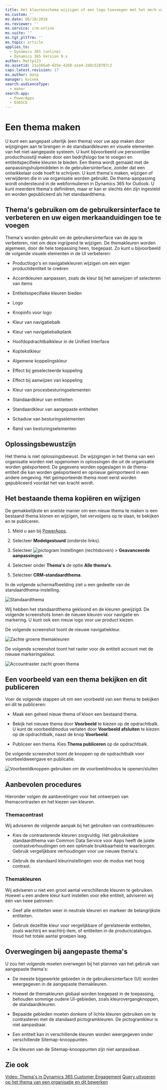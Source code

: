 ```yaml
---
title: Het kleurenschema wijzigen of een logo toevoegen met het merk van uw organisatie | MicrosoftDocs
ms.custom: ''
ms.date: 06/18/2018
ms.reviewer: ''
ms.service: crm-online
ms.suite: ''
ms.tgt_pltfrm: ''
ms.topic: article
applies_to:
  - Dynamics 365 (online)
  - Dynamics 365 Version 9.x
author: Mattp123
ms.assetid: 21a166a0-d25e-4260-a1e4-2ddc528787c2
caps.latest.revision: 17
ms.author: matp
manager: kvivek
search.audienceType:
  - maker
search.app:
  - PowerApps
  - D365CE
---
```

# <a name="create-a-theme"></a>Een thema maken

U kunt een aangepast uiterlijk (een thema) voor uw app maken door wijzigingen aan te brengen in de standaardkleuren en visuele elementen van het niet-aangepaste systeem. U kunt bijvoorbeeld uw persoonlijke producthuisstijl maken door een bedrijfslogo toe te voegen en entiteitspecifieke kleuren te bieden. Een thema wordt gemaakt met de aanpassingshulpmiddelen in de gebruikersinterface, zonder dat een ontwikkelaar code hoeft te schrijven. U kunt thema's maken, wijzigen of verwijderen die in uw organisatie worden gebruikt. De thema-aanpassing wordt ondersteund in de webformulieren in Dynamics 365 for Outlook. U kunt meerdere thema's definiëren, maar er kan er slechts één zijn ingesteld en worden gepubliceerd als het standaardthema.  
  
<a name="UseThemes"></a>   
## <a name="use-themes-to-enhance-the-user-interface-and-create-your-product-branding"></a>Thema's gebruiken om de gebruikersinterface te verbeteren en uw eigen merkaanduidingen toe te voegen  
 Thema's worden gebruikt om de gebruikersinterface van de app te verbeteren, niet om deze ingrijpend te wijzigen. De themakleuren worden algemeen, door de hele toepassing heen, toegepast. Zo kunt u bijvoorbeeld de volgende visuele elementen in de UI verbeteren:  
  
-   Productlogo's en navigatiekleuren wijzigen om een eigen productidentiteit te creëren  
  
-   Accentkleuren aanpassen, zoals de kleur bij het aanwijzen of selecteren van items  
  
-   Entiteitsspecifieke kleuren bieden  
    
-   Logo  
  
-   Knopinfo voor logo  
  
-   Kleur van navigatiebalk  
  
-   Kleur van navigatiebalkplank

-   Hoofdopdrachtbalkkleur in de Unified Interface
  
-   Koptekstkleur  
  
-   Algemene koppelingskleur  
  
-   Effect bij geselecteerde koppeling  
  
-   Effect bij aanwijzen van koppeling  
  
-   Kleur van procesbesturingselementen  
  
-   Standaardkleur van entiteiten  
  
-   Standaardkleur van aangepaste entiteiten  
  
-   Schaduw van besturingselementen  
  
-   Rand van besturingselementen  
  
<a name="Solution"></a>   
## <a name="solution-awareness"></a>Oplossingsbewustzijn  
 Het thema is niet oplossingsbewust. De wijzigingen in het thema van een organisatie worden niet opgenomen in oplossingen die uit de organisatie worden geëxporteerd. De gegevens worden opgeslagen in de thema-entiteit die kan worden geëxporteerd en opnieuw geïmporteerd in een andere omgeving. Het geïmporteerde thema moet eerst worden gepubliceerd voordat het van kracht wordt.  
  
<a name="CloneAlter"></a>   
## <a name="copy-and-alter-the-existing-theme"></a>Het bestaande thema kopiëren en wijzigen  
 De gemakkelijkste en snelste manier om een nieuw thema te maken is een bestaand thema klonen en wijzigen, het vervolgens op te slaan, te bekijken en te publiceren. 
 
1.  Meld u aan bij [PowerApps](https://web.powerapps.com/?utm_source=padocs&utm_medium=linkinadoc&utm_campaign=referralsfromdoc).

2.  Selecteer **Modelgestuurd** (onderste links). 

3.  Selecteer ![pictogram Instellingen](../model-driven-apps/media/powerapps-gear.png) (rechtsboven) > **Geavanceerde aanpassingen**. 

4. Selecteer onder **Thema's** de optie **Alle thema's**. 

5. Selecteer **CRM-standaardthema**. 

In de volgende schermafbeelding ziet u een gedeelte van de standaardthema-instelling.  
  
![Standaardthema](media/default-theme.png) 
  
 WIj hebben het standaardthema gekloond en de kleuren gewijzigd. De volgende screenshots tonen de nieuwe kleuren voor navigatie en markering. U kunt ook een nieuw logo voor uw product kiezen.  
  
 De volgende screenshot toont de nieuwe navigatiekleur.  
  
 ![Zachte groene themakleuren](media/theme-gentle-green.png "Zachte groene themakleuren")  
  
 De volgende screenshot toont het raster voor de entiteit account met de nieuwe markeringskleur.  
  
 ![Accountraster zacht groen thema](media/themes-gentle-green-account-grid.png "Accountraster zacht groen thema")  
  
<a name="Publish"></a>   
## <a name="preview-and-publish-a-theme"></a>Een voorbeeld van een thema bekijken en dit publiceren  
 Voer de volgende stappen uit om een voorbeeld van een thema te bekijken en dit te publiceren:  
  
-   Maak een geheel nieuw thema of kloon een bestaand thema.  
  
-   Bekijk het nieuwe thema door **Voorbeeld** te kiezen op de opdrachtbalk. U kunt de voorbeeldmodus verlaten door **Voorbeeld afsluiten** te kiezen op de opdrachtbalk, naast de knop **Voorbeeld**.  
  
-   Publiceer een thema. Kies **Thema publiceren** op de opdrachtbalk.  
  
 De volgende screenshot toont de knoppen op de opdrachtbalk voor voorbeeldweergave en publicatie.  
  
 ![Voorbeeldknoppen gebruiken om de voorbeeldmodus te openen/sluiten](media/themes-preview-buttons.PNG "Voorbeeldknoppen gebruiken om de voorbeeldmodus te openen/sluiten")  
  
<a name="BestPracticies"></a>   
## <a name="best-practices"></a>Aanbevolen procedures  
 Hieronder volgen de aanbevelingen voor het ontwerpen van themacontrasten en het kiezen van kleuren.  
  
### <a name="theme-contrast"></a>Themacontrast  
 Wij adviseren de volgende aanpak bij het gebruiken van contrastkleuren:  
  
-   Kies de contrasterende kleuren zorgvuldig. Het gebruiksklare standaardthema van Common Data Service voor Apps heeft de juiste contrastverhoudingen om een optimale bruikbaarheid te waarborgen. Gebruik vergelijkbare verhoudingen voor uw nieuwe thema's.  
  
-   Gebruik de standaard kleurinstellingen voor de modus met hoog contrast.  
  
### <a name="theme-colors"></a>Themakleuren  
 Wij adviseren u niet een groot aantal verschillende kleuren te gebruiken. Hoewel u een andere kleur kunt instellen voor elke entiteit, adviseren wij één van twee patronen:  
  
-   Geef alle entiteiten weer in neutrale kleuren en markeer de belangrijkste entiteiten.  
  
-   Gebruik dezelfde kleur voor vergelijkbare of gerelateerde entiteiten, zoals wachtrij en wachtrij-item, of entiteiten in de productcatalogus. Houd het totale aantal groepen laag.  
  
<a name="Considerations"></a>   
## <a name="custom-theme-considerations"></a>Overwegingen bij aangepaste thema's  
 U zou het volgende moeten overwegen bij het plannen van het gebruik van aangepaste thema's:  
  
-   De meeste bijgewerkte gebieden in de gebruikersinterface (UI) worden weergegeven in de aangepaste themakleuren.  
  
-   Hoewel de themakleuren globaal worden toegepast in de toepassing, behouden sommige oudere UI-gebieden, zoals kleurovergangknoppen, de standaardkleuren.  
  
-   Bepaalde gebieden moeten donkere of lichte kleuren gebruiken om te contrasteren met de standaard pictogramkleuren. De pictogramkleur is niet aanpasbaar.  
  
-   Een entiteit kan in verschillende kleuren worden weergegeven onder verschillende Sitemap-knooppunten.  
  
-   De kleuren van de Sitemap-knooppunten zijn niet aanpasbaar.  
  
## <a name="see-also"></a>Zie ook  
         
 [Video: Thema's in Dynamics 365 Customer Engagement](http://go.microsoft.com/fwlink/p/?LinkId=529568) [Query uitvoeren op het thema van een organisatie en dit bewerken](https://docs.microsoft.com/dynamics365/customer-engagement/developer/customize-dev/query-and-edit-an-organization-theme)

